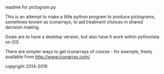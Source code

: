 readme for pictogram.py

This is an attempt to make a little python program to produce pictograms, sometimes known as iconarrays, to aid treatment choices in shared decision making.

Goals are to have a desktop version, but also have it work within pythonista on iOS


There are simpler ways to get iconarrays of course - for example, freely available from http://www.iconarray.com/

copyright 2014-2016


